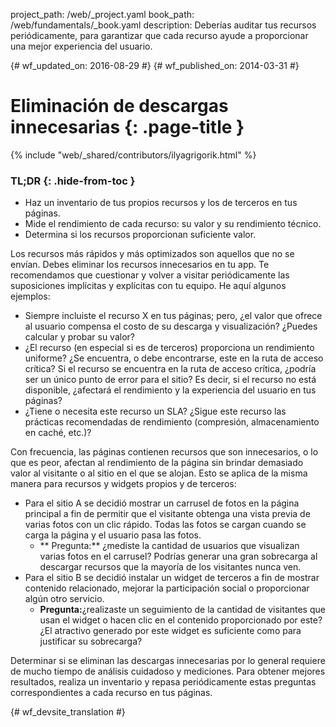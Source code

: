 project_path: /web/_project.yaml
book_path: /web/fundamentals/_book.yaml
description: Deberías auditar tus recursos periódicamente, para garantizar que cada recurso ayude a proporcionar una mejor experiencia del usuario.

{# wf_updated_on: 2016-08-29 #}
{# wf_published_on: 2014-03-31 #}

# Eliminación de descargas innecesarias {: .page-title }

{% include "web/_shared/contributors/ilyagrigorik.html" %}

### TL;DR {: .hide-from-toc }
* Haz un inventario de tus propios recursos y los de terceros en tus páginas.
* Mide el rendimiento de cada recurso: su valor y su rendimiento técnico.
* Determina si los recursos proporcionan suficiente valor.

Los recursos más rápidos y más optimizados son aquellos que no se envían. Debes eliminar los recursos innecesarios en tu app. Te recomendamos que cuestionar y volver a visitar periódicamente las suposiciones implícitas y explícitas con tu equipo. He aquí algunos ejemplos:

* Siempre incluiste el recurso X en tus páginas; pero, ¿el valor que ofrece al usuario compensa el costo de su descarga y visualización? ¿Puedes calcular y probar su valor?
* ¿El recurso (en especial si es de terceros) proporciona un rendimiento uniforme? ¿Se encuentra, o debe encontrarse, este en la ruta de acceso crítica? Si el recurso se encuentra en la ruta de acceso crítica, ¿podría ser un único punto de error para el sitio? Es decir, si el recurso no está disponible, ¿afectará el rendimiento y la experiencia del usuario en tus páginas?
* ¿Tiene o necesita este recurso un SLA? ¿Sigue este recurso las prácticas recomendadas de rendimiento (compresión, almacenamiento en caché, etc.)?

Con frecuencia, las páginas contienen recursos que son innecesarios, o lo que es peor, afectan al rendimiento de la página sin brindar demasiado valor al visitante o al sitio en el que se alojan. Esto se aplica de la misma manera para recursos y widgets propios y de terceros:

* Para el sitio A se decidió mostrar un carrusel de fotos en la página principal a fin de permitir que el visitante obtenga una vista previa de varias fotos con un clic rápido. Todas las fotos se cargan cuando se carga la página y el usuario pasa las fotos.
    * ** Pregunta:** ¿mediste la cantidad de usuarios que visualizan varias fotos en el carrusel? Podrías generar una gran sobrecarga al descargar recursos que la mayoría de los visitantes nunca ven.
* Para el sitio B se decidió instalar un widget de terceros a fin de mostrar contenido relacionado, mejorar la participación social o proporcionar algún otro servicio.
    * **Pregunta:**¿realizaste un seguimiento de la cantidad de visitantes que usan el widget o hacen clic en el contenido proporcionado por este? ¿El atractivo generado por este widget es suficiente como para justificar su sobrecarga?

Determinar si se eliminan las descargas innecesarias por lo general requiere de mucho tiempo de análisis cuidadoso y mediciones. Para obtener mejores resultados, realiza un inventario y repasa periódicamente estas preguntas correspondientes a cada recurso en tus páginas.


{# wf_devsite_translation #}

